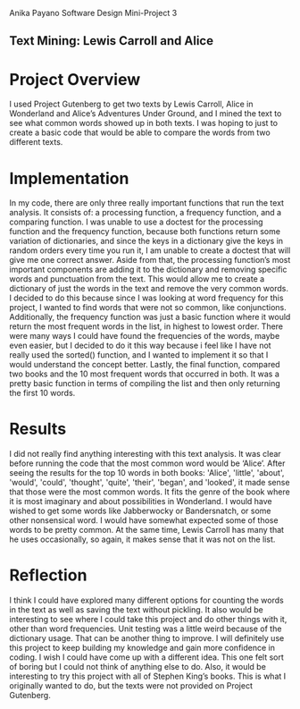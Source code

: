 Anika Payano
Software Design
Mini-Project 3

## Text Mining: Lewis Carroll and Alice
# Project Overview
I used Project Gutenberg to get two texts by Lewis Carroll, Alice in Wonderland and Alice’s Adventures Under Ground, and I mined the text to see what common words showed up in both texts. I was hoping to just to create a basic code that would be able to compare the words from two different texts.

# Implementation
In my code, there are only three really important functions that run the text analysis. It consists of: a processing function, a frequency function, and a comparing function. I was unable to use a doctest for the processing function and the frequency function, because both functions return some variation of dictionaries, and since the keys in a dictionary give the keys in random orders every time you run it, I am unable to create a doctest that will give me one correct answer.
Aside from that, the processing function’s most important components are adding it to the dictionary and removing specific words and punctuation from the text. This would allow me to create a dictionary of just the words in the text and remove the very common words. I decided to do this because since I was looking at word frequency for this project, I wanted to find words that were not so common, like conjunctions. Additionally, the frequency function was just a basic function where it would return the most frequent words in the list, in highest to lowest order. There were many ways I could have found the frequencies of the words, maybe even easier, but I decided to do it this way because i feel like I have not really used the sorted() function, and I wanted to implement it so that I would understand the concept better. Lastly, the final function, compared two books and the 10 most frequent words that occurred in both. It was a pretty basic function in terms of compiling the list and then only returning the first 10 words.

# Results
I did not really find anything interesting with this text analysis. It was clear before running the code that the most common word would be ‘Alice’. After seeing the results for the top 10 words in both books: 'Alice', 'little', 'about', 'would', 'could', 'thought', 'quite', 'their', 'began', and 'looked', it made sense that those were the most common words. It fits the genre of the book where it is most imaginary and about possibilities in Wonderland.
I would have wished to get some words like Jabberwocky or Bandersnatch, or some other nonsensical word. I would have somewhat expected some of those words to be pretty common. At the same time, Lewis Carroll has many that he uses occasionally, so again, it makes sense that it was not on the list.

# Reflection
I think I could have explored many different options for counting the words in the text as well as saving the text without pickling. It also would be interesting to see where I could take this project and do other things with it, other than word frequencies. Unit testing was a little weird because of the dictionary usage. That can be another thing to improve. I will definitely use this project to keep building my knowledge and gain more confidence in coding. I wish I could have come up with a different idea. This one felt sort of boring but I could not think of anything else to do. Also, it would be interesting to try this project with all of Stephen King’s books. This is what I originally wanted to do, but the texts were not provided on Project Gutenberg.
